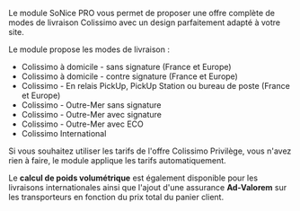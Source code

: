 Le module SoNice PRO vous permet de proposer une offre complète de modes de livraison Colissimo avec un design
parfaitement adapté à votre site.
 
Le module propose les modes de livraison :

* Colissimo à domicile - sans signature (France et Europe)
* Colissimo à domicile - contre signature (France et Europe)
* Colissimo - En relais PickUp, PickUp Station ou bureau de poste (France et Europe)
* Colissimo - Outre-Mer sans signature
* Colissimo - Outre-Mer avec signature
* Colissimo - Outre-Mer avec ECO
* Colissimo International
 
Si vous souhaitez utiliser les tarifs de l'offre Colissimo Privilège, vous n'avez rien à faire, le module applique les
tarifs automatiquement.  

Le **calcul de poids volumétrique** est également disponible pour les livraisons internationales ainsi que l'ajout d'une
assurance **Ad-Valorem** sur les transporteurs en fonction du prix total du panier client.
